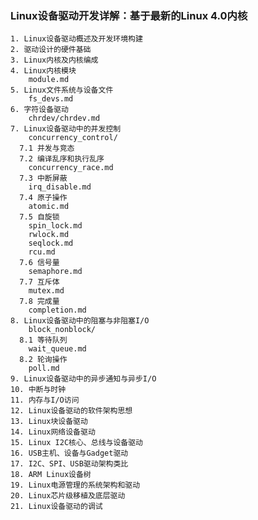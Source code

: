 
### Linux设备驱动开发详解：基于最新的Linux 4.0内核
    1. Linux设备驱动概述及开发环境构建
    2. 驱动设计的硬件基础
    3. Linux内核及内核编成
    4. Linux内核模块
        module.md
    5. Linux文件系统与设备文件
        fs_devs.md
    6. 字符设备驱动
        chrdev/chrdev.md
    7. Linux设备驱动中的并发控制
        concurrency_control/
      7.1 并发与竞态
      7.2 编译乱序和执行乱序
        concurrency_race.md
      7.3 中断屏蔽
        irq_disable.md
      7.4 原子操作
        atomic.md
      7.5 自旋锁
        spin_lock.md
        rwlock.md
        seqlock.md
        rcu.md
      7.6 信号量
        semaphore.md
      7.7 互斥体
        mutex.md
      7.8 完成量
        completion.md
    8. Linux设备驱动中的阻塞与非阻塞I/O
        block_nonblock/
      8.1 等待队列
        wait_queue.md
      8.2 轮询操作
        poll.md
    9. Linux设备驱动中的异步通知与异步I/O
    10. 中断与时钟
    11. 内存与I/O访问
    12. Linux设备驱动的软件架构思想
    13. Linux块设备驱动
    14. Linux网络设备驱动
    15. Linux I2C核心、总线与设备驱动
    16. USB主机、设备与Gadget驱动
    17. I2C、SPI、USB驱动架构类比
    18. ARM Linux设备树
    19. Linux电源管理的系统架构和驱动
    20. Linux芯片级移植及底层驱动
    21. Linux设备驱动的调试

